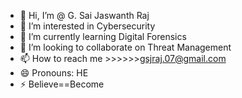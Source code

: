 - 👋 Hi, I’m @ G. Sai Jaswanth Raj
- 👀 I’m interested in Cybersecurity
- 🌱 I’m currently learning Digital Forensics
- 💞️ I’m looking to collaborate on Threat Management
- 📫 How to reach me >>>>>>gsjraj.07@gmail.com
- 😄 Pronouns: HE
- ⚡ Believe==Become

<!---
GSJRAJ/GSJRAJ is a ✨ special ✨ repository because its `README.md` (this file) appears on your GitHub profile.
You can click the Preview link to take a look at your changes.
--->
